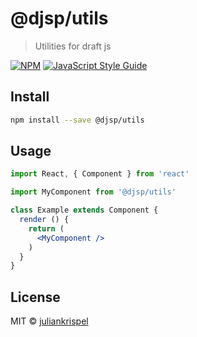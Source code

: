 # @djsp/utils

> Utilities for draft js

[![NPM](https://img.shields.io/npm/v/@djsp/utils.svg)](https://www.npmjs.com/package/@djsp/utils) [![JavaScript Style Guide](https://img.shields.io/badge/code_style-standard-brightgreen.svg)](https://standardjs.com)

## Install

```bash
npm install --save @djsp/utils
```

## Usage

```jsx
import React, { Component } from 'react'

import MyComponent from '@djsp/utils'

class Example extends Component {
  render () {
    return (
      <MyComponent />
    )
  }
}
```

## License

MIT © [juliankrispel](https://github.com/juliankrispel)
